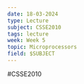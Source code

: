 ```yaml
---
date: 18-03-2024
type: Lecture
subject: CSSE2010
tags: lecture
week: Week 5
topic: Microprocessors
field: $SUBJECT
---
```

#CSSE2010

